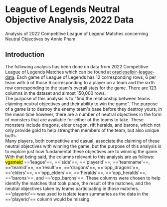 # League of Legends Neutral Objective Analysis, 2022 Data
Analysis of 2022 Competitive League of Legend Matches concerning Neutral Objectives by Annie Pham.
## Introduction
The following analysis has been done on data from 2022 Competitive League of Legends Matches which can be found at [oracleselixir-league-data](https://oracleselixir.com/tools/downloads). Each game of League of Legends has 12 corresponding rows, 6 per team with 5 of those 6 corresponding to a player on a team and the sixth row corresponding to the team's overall stats for the game. There are 123 columns in the dataset and almost 150,000 rows.  
The purpose of this analysis is to "find the relationship between teams claiming neutral objectives and their ability to win the game". The purpose of a game is to destroy the enemy team's base before they destroy yours, in the mean time however, there are a number of neutral objectives in the form of monsters that are available for either of the teams to take. These monsters include dragons, elder dragon, rift heralds, and barons, which not only provide gold to help strengthen members of the team, but also unique buffs.  
Many players, both competitive and casual, associate the claiming of these neutral objectives with winning the game, but the purpose of this analysis is to explore just how fundamental these objectives are to winning the game.  
With that being said, the columns relevant to this analysis are as follows: <mark>vgameid</mark> =='league'==, =='side'==, =='playerid'==, =='teamname'==, =='teamid'==, =='result'==, =='dragons'==, =='opp_dragons'==, =='elders'==, =='opp_elders'==, =='heralds'==, =='opp_heralds'==, =='barons'==, and =='opp_barons'==. These columns were chosen to help identify the matches that took place, the result of the matches, and the neutral objectives taken by teams participating in those matches. =='playerid'== was used to isolate team summaries as the data in the =='playerid'== column would be missing.